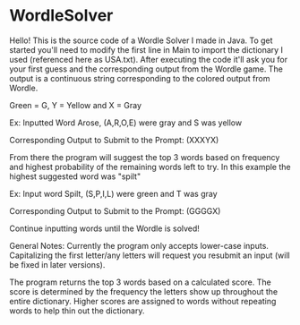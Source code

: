 # WordleSolver

Hello! This is the source code of a Wordle Solver I made in Java. To get started you'll need to modify the first line in Main to import the dictionary I used (referenced here as USA.txt). 
After executing the code it'll ask you for your first guess and the corresponding output from the Wordle game. The output is a continuous string corresponding to the colored output from Wordle.

Green = G, Y = Yellow and X = Gray

Ex: Inputted Word Arose, (A,R,O,E) were gray and S was yellow

Corresponding Output to Submit to the Prompt: (XXXYX)

From there the program will suggest the top 3 words based on frequency and highest probability of the remaining words left to try.
In this example the highest suggested word was "spilt"

Ex: Input word Spilt, (S,P,I,L) were green and T was gray

Corresponding Output to Submit to the Prompt: (GGGGX)

Continue inputting words until the Wordle is solved!

General Notes:
Currently the program only accepts lower-case inputs. Capitalizing the first letter/any letters will request you resubmit an input (will be fixed in later versions).


The program returns the top 3 words based on a calculated score. The score is determined by the frequency the letters show up throughout the entire dictionary.
Higher scores are assigned to words without repeating words to help thin out the dictionary.
